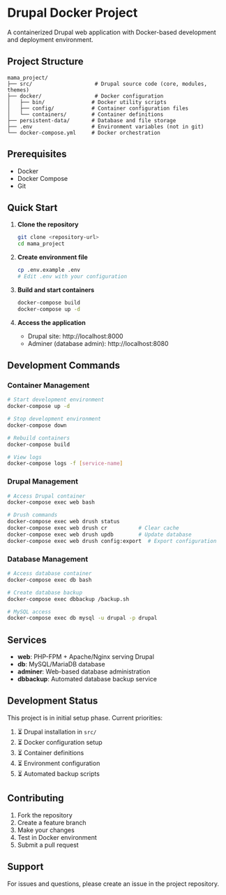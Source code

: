 # Drupal Docker Project

A containerized Drupal web application with Docker-based development and deployment environment.

## Project Structure

```
mama_project/
├── src/                    # Drupal source code (core, modules, themes)
├── docker/                 # Docker configuration
│   ├── bin/               # Docker utility scripts
│   ├── config/            # Container configuration files
│   └── containers/        # Container definitions
├── persistent-data/       # Database and file storage
├── .env                   # Environment variables (not in git)
└── docker-compose.yml     # Docker orchestration
```

## Prerequisites

- Docker
- Docker Compose
- Git

## Quick Start

1. **Clone the repository**
   ```bash
   git clone <repository-url>
   cd mama_project
   ```

2. **Create environment file**
   ```bash
   cp .env.example .env
   # Edit .env with your configuration
   ```

3. **Build and start containers**
   ```bash
   docker-compose build
   docker-compose up -d
   ```

4. **Access the application**
   - Drupal site: http://localhost:8000
   - Adminer (database admin): http://localhost:8080

## Development Commands

### Container Management
```bash
# Start development environment
docker-compose up -d

# Stop development environment
docker-compose down

# Rebuild containers
docker-compose build

# View logs
docker-compose logs -f [service-name]
```

### Drupal Management
```bash
# Access Drupal container
docker-compose exec web bash

# Drush commands
docker-compose exec web drush status
docker-compose exec web drush cr          # Clear cache
docker-compose exec web drush updb        # Update database
docker-compose exec web drush config:export  # Export configuration
```

### Database Management
```bash
# Access database container
docker-compose exec db bash

# Create database backup
docker-compose exec dbbackup /backup.sh

# MySQL access
docker-compose exec db mysql -u drupal -p drupal
```

## Services

- **web**: PHP-FPM + Apache/Nginx serving Drupal
- **db**: MySQL/MariaDB database
- **adminer**: Web-based database administration
- **dbbackup**: Automated database backup service

## Development Status

This project is in initial setup phase. Current priorities:

1. ⏳ Drupal installation in `src/`
2. ⏳ Docker configuration setup
3. ⏳ Container definitions
4. ⏳ Environment configuration
5. ⏳ Automated backup scripts

## Contributing

1. Fork the repository
2. Create a feature branch
3. Make your changes
4. Test in Docker environment
5. Submit a pull request

## Support

For issues and questions, please create an issue in the project repository.